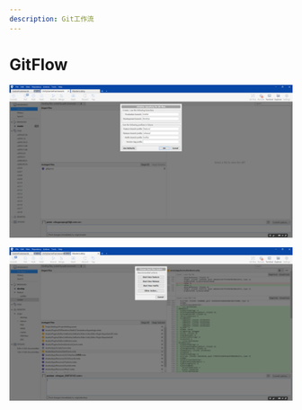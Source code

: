 ```yaml
---
description: Git工作流
---
```


# GitFlow

![](../../.gitbook/assets/pi-zhu-20200723-165001.png)

![](../../.gitbook/assets/pi-zhu-20200723-165015.png)

